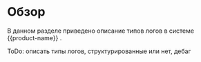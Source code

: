 # Обзор

В данном разделе приведено описание типов логов в системе  {{product-name}} .

ToDo: описать типы логов, структурированные или нет, дебаг

